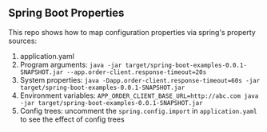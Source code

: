 ## Spring Boot Properties

This repo shows how to map configuration properties via spring's property sources:
1. application.yaml
2. Program arguments: `java -jar target/spring-boot-examples-0.0.1-SNAPSHOT.jar --app.order-client.response-timeout=20s`
3. System properties: `java -Dapp.order-client.response-timeout=60s -jar target/spring-boot-examples-0.0.1-SNAPSHOT.jar`
4. Environment variables: `APP_ORDER_CLIENT_BASE_URL=http://abc.com java -jar target/spring-boot-examples-0.0.1-SNAPSHOT.jar`
5. Config trees: uncomment the `spring.config.import` in `application.yaml` to see the effect of config trees